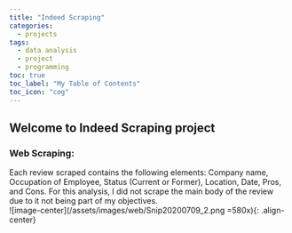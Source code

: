 ```yaml
---
title: "Indeed Scraping"
categories:
  - projects
tags:
  - data analysis
  - project
  - programming
toc: true
toc_label: "My Table of Contents"
toc_icon: "cog"
---
```



## Welcome to Indeed Scraping project



### Web Scraping:

Each review scraped contains the following elements: Company name, Occupation of Employee, Status (Current or Former), Location, Date, Pros, and Cons. For this analysis, I did not scrape the main body of the review due to it not being part of my objectives.  
![image-center](/assets/images/web/Snip20200709_2.png =580x){: .align-center}
